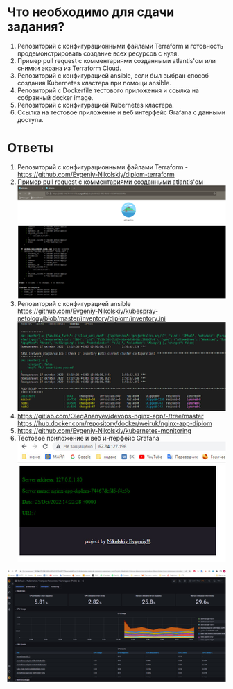 # Что необходимо для сдачи задания?
1. Репозиторий с конфигурационными файлами Terraform и готовность продемонстрировать создание всех ресурсов с нуля.
2. Пример pull request с комментариями созданными atlantis'ом или снимки экрана из Terraform Cloud.
3. Репозиторий с конфигурацией ansible, если был выбран способ создания Kubernetes кластера при помощи ansible.
4. Репозиторий с Dockerfile тестового приложения и ссылка на собранный docker image.
5. Репозиторий с конфигурацией Kubernetes кластера.
6. Ссылка на тестовое приложение и веб интерфейс Grafana с данными доступа.


# Ответы

1. Репозиторий с конфигурационными файлами Terraform - https://github.com/Evgeniy-Nikolskiy/diplom-terraform
2. Пример pull request с комментариями созданными atlantis'ом   
![](https://raw.githubusercontent.com/Evgeniy-Nikolskiy/Netology-diplom/main/assets/atlantis.jpg)
3. Репозиторий с конфигурацией ansible  
https://github.com/Evgeniy-Nikolskiy/kubespray-netology/blob/master/inventory/diplom/inventory.ini
![](https://raw.githubusercontent.com/Evgeniy-Nikolskiy/Netology-diplom/main/assets/1.jpg)
4. https://gitlab.com/OlegAnanyev/devops-nginx-app/-/tree/master  
   https://hub.docker.com/repository/docker/weiruk/nginx-app-diplom  
5. https://github.com/Evgeniy-Nikolskiy/kubernetes-monitoring
6. Тестовое приложение и веб интерфейс Grafana
![](https://raw.githubusercontent.com/Evgeniy-Nikolskiy/Netology-diplom/main/assets/2.jpg)

![](https://raw.githubusercontent.com/Evgeniy-Nikolskiy/Netology-diplom/main/assets/3.jpg)
